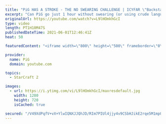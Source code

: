 ```yaml
---
title: "PiG HAS A STROKE - THE NO SWEARING CHALLENGE | ICYFAR \"Backstabs!\" Compilation"
excerpt: "Can PiG go just 1 hour without swearing (or using crude language or innuendos)? Seriously hilarious challenge for PiG only, because no one else relies so much on swearing and innuendos like he does! The penalty for each infraction was adding 150 seconds to the subathon timer.  0:00 Game 1 30:31 Game"
originalUrl: https://youtube.com/watch?v=L9lHOmkhGcI
type: video
length: PT1H10M47S
publishedDateTime: 2021-06-01T12:46:41Z
heat: 50

featuredContent: "<iframe width=\"800\" height=\"500\" frameborder=\"0\" src=\"https://www.youtube.com/embed/L9lHOmkhGcI\" allow=\"accelerometer; autoplay; encrypted-media; gyroscope; picture-in-picture\" allowfullscreen></iframe>"

provider:
  name: PiG
  domain: youtube.com

topics:
  - StarCraft 2

images:
  - url: https://i.ytimg.com/vi/L9lHOmkhGcI/maxresdefault.jpg
    width: 1280
    height: 720
    isCached: true

secured: "/V49XdPqfV+vX+YlwIQNXJJQhJD/RIm7PIUl4jjy4v9CSbHJikE2rqe5M1mpO8Xe1SQ/0olKR19fredqvC4f09C8KoeCECZFJ4f4k/BjMUIvHI/QJxoHd9pjxVBwTOyH0kORddTiLyzpywu7SpolOexi4wiHTQYlCKChg2fD21ddWhG3WJVnqfbJfOVOu88yqyMZSgsNX8j8xmC6zKqbg89WUDxEExtN+sbny1zthdsmQkkxDsu3GBMe+72xmm6nOQe1DrLVT2TmI+Vu6+IfnMF7fHLw18AzBaFSRYbMi/yK/Xjl0xYHY8Y0/fiu7Qm9o+iR3/Ax7m8qCCD5gsyKxLz3P2OICjPkDhv2OG4Y//ws3OAONMNvoJUWSG0sDjs5/xV0smc1tDv1AW1urCEoGubemFCpml31p7ENp4mOOZE=;uea8ivN5j267in3RtLQhrQ=="
---
```


